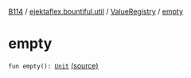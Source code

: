 [B114](../../index.md) / [ejektaflex.bountiful.util](../index.md) / [ValueRegistry](index.md) / [empty](./empty.md)

# empty

`fun empty(): `[`Unit`](https://kotlinlang.org/api/latest/jvm/stdlib/kotlin/-unit/index.html) [(source)](https://github.com/ejektaflex/Bountiful/tree/develop/src/main/kotlin/ejektaflex/bountiful/util/ValueRegistry.kt#L27)